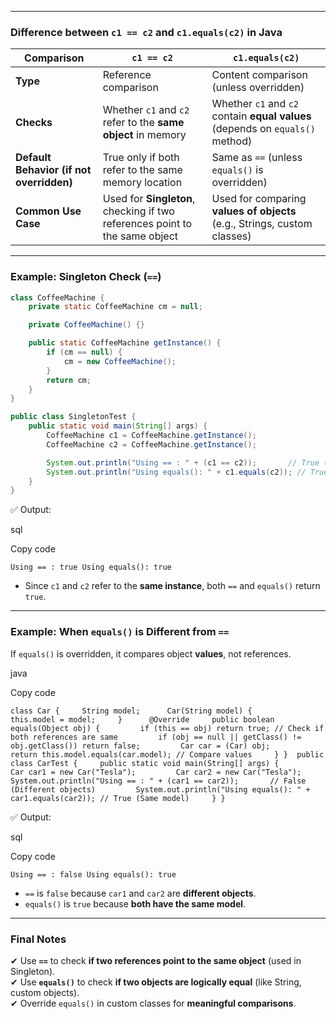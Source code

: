 
---

### **Difference between `c1 == c2` and `c1.equals(c2)` in Java**

|**Comparison**|`c1 == c2`|`c1.equals(c2)`|
|---|---|---|
|**Type**|Reference comparison|Content comparison (unless overridden)|
|**Checks**|Whether `c1` and `c2` refer to the **same object** in memory|Whether `c1` and `c2` contain **equal values** (depends on `equals()` method)|
|**Default Behavior (if not overridden)**|True only if both refer to the same memory location|Same as `==` (unless `equals()` is overridden)|
|**Common Use Case**|Used for **Singleton**, checking if two references point to the same object|Used for comparing **values of objects** (e.g., Strings, custom classes)|

---

### **Example: Singleton Check (`==`)**

```java
class CoffeeMachine {
    private static CoffeeMachine cm = null;

    private CoffeeMachine() {}

    public static CoffeeMachine getInstance() {
        if (cm == null) {
            cm = new CoffeeMachine();
        }
        return cm;
    }
}

public class SingletonTest {
    public static void main(String[] args) {
        CoffeeMachine c1 = CoffeeMachine.getInstance();
        CoffeeMachine c2 = CoffeeMachine.getInstance();

        System.out.println("Using == : " + (c1 == c2));       // True (Same object)
        System.out.println("Using equals(): " + c1.equals(c2)); // True (Same reference)
    }
}

```

✅ Output:

sql

Copy code

`Using == : true Using equals(): true`

- Since `c1` and `c2` refer to the **same instance**, both `==` and `equals()` return `true`.

---

### **Example: When `equals()` is Different from `==`**

If `equals()` is overridden, it compares object **values**, not references.

java

Copy code

`class Car {     String model;      Car(String model) {         this.model = model;     }      @Override     public boolean equals(Object obj) {         if (this == obj) return true; // Check if both references are same         if (obj == null || getClass() != obj.getClass()) return false;         Car car = (Car) obj;         return this.model.equals(car.model); // Compare values     } }  public class CarTest {     public static void main(String[] args) {         Car car1 = new Car("Tesla");         Car car2 = new Car("Tesla");          System.out.println("Using == : " + (car1 == car2));       // False (Different objects)         System.out.println("Using equals(): " + car1.equals(car2)); // True (Same model)     } }`

✅ Output:

sql

Copy code

`Using == : false Using equals(): true`

- `==` is `false` because `car1` and `car2` are **different objects**.
- `equals()` is `true` because **both have the same model**.

---

### **Final Notes**

✔ Use **`==`** to check **if two references point to the same object** (used in Singleton).  
✔ Use **`equals()`** to check **if two objects are logically equal** (like String, custom objects).  
✔ Override `equals()` in custom classes for **meaningful comparisons**.